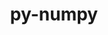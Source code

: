 ---
title: "py-numpy"
layout: cache
categories: [package, develop-2024-03-10]
meta: {"versions": ["1.24.3", "1.24.4", "1.25.2", "1.26.3", "1.26.4"], "compilers": ["apple-clang@=15.0.0", "cce@=15.0.1", "gcc@=11.1.0", "gcc@=11.4.0", "gcc@=12.3.0", "gcc@=7.5.0", "gcc@=9.4.0", "oneapi@=2024.0.0"], "oss": ["rhel8", "ubuntu18.04", "ubuntu20.04", "ubuntu22.04", "ventura"], "platforms": ["darwin", "linux"], "targets": ["aarch64", "neoverse_v1", "neoverse_v2", "ppc64le", "x86_64_v3", "zen4"], "stacks": ["data-vis-sdk", "e4s", "e4s-cray-rhel", "e4s-neoverse-v2", "e4s-neoverse_v1", "e4s-oneapi", "e4s-power", "e4s-rocm-external", "ml-darwin-aarch64-mps", "ml-linux-x86_64-cpu", "ml-linux-x86_64-cuda", "ml-linux-x86_64-rocm", "radiuss", "root", "tutorial"], "num_specs": 45, "num_specs_by_stack": {"root": 45, "ml-darwin-aarch64-mps": 4, "e4s-cray-rhel": 1, "radiuss": 2, "e4s-power": 5, "data-vis-sdk": 2, "e4s-neoverse_v1": 6, "e4s-neoverse-v2": 6, "e4s": 7, "e4s-rocm-external": 1, "ml-linux-x86_64-rocm": 4, "ml-linux-x86_64-cuda": 5, "ml-linux-x86_64-cpu": 5, "e4s-oneapi": 5, "tutorial": 1}}
spec_details: [{"hash": "lqjb2kz5a2m3y6anzbdrjoipji3zratk", "compiler": "apple-clang@=15.0.0", "versions": ["1.26.4"], "os": "ventura", "platform": "darwin", "target": "aarch64", "variants": ["build_system=python_pip", "patches=873745d"], "stacks": ["root", "ml-darwin-aarch64-mps"], "size": "-", "tarball": "https://binaries.spack.io/releases/develop-2024-03-10/build_cache/darwin-ventura-aarch64/apple-clang-15.0.0/py-numpy-1.26.4/darwin-ventura-aarch64-apple-clang-15.0.0-py-numpy-1.26.4-lqjb2kz5a2m3y6anzbdrjoipji3zratk.spack"}, {"hash": "wqm27fk52o5tgjx63aurnqcq4dw6cwjd", "compiler": "apple-clang@=15.0.0", "versions": ["1.26.4"], "os": "ventura", "platform": "darwin", "target": "aarch64", "variants": ["build_system=python_pip", "patches=873745d"], "stacks": ["root", "ml-darwin-aarch64-mps"], "size": "-", "tarball": "https://binaries.spack.io/releases/develop-2024-03-10/build_cache/darwin-ventura-aarch64/apple-clang-15.0.0/py-numpy-1.26.4/darwin-ventura-aarch64-apple-clang-15.0.0-py-numpy-1.26.4-wqm27fk52o5tgjx63aurnqcq4dw6cwjd.spack"}, {"hash": "6havmnfhaomuwk5xmtka7davdknoefnz", "compiler": "apple-clang@=15.0.0", "versions": ["1.26.4"], "os": "ventura", "platform": "darwin", "target": "aarch64", "variants": ["build_system=python_pip", "patches=873745d"], "stacks": ["root", "ml-darwin-aarch64-mps"], "size": "-", "tarball": "https://binaries.spack.io/releases/develop-2024-03-10/build_cache/darwin-ventura-aarch64/apple-clang-15.0.0/py-numpy-1.26.4/darwin-ventura-aarch64-apple-clang-15.0.0-py-numpy-1.26.4-6havmnfhaomuwk5xmtka7davdknoefnz.spack"}, {"hash": "y36xrrw3dxw3hdywcaxxi6nmj7qjtbpy", "compiler": "apple-clang@=15.0.0", "versions": ["1.26.4"], "os": "ventura", "platform": "darwin", "target": "aarch64", "variants": ["build_system=python_pip", "patches=873745d"], "stacks": ["root", "ml-darwin-aarch64-mps"], "size": "-", "tarball": "https://binaries.spack.io/releases/develop-2024-03-10/build_cache/darwin-ventura-aarch64/apple-clang-15.0.0/py-numpy-1.26.4/darwin-ventura-aarch64-apple-clang-15.0.0-py-numpy-1.26.4-y36xrrw3dxw3hdywcaxxi6nmj7qjtbpy.spack"}, {"hash": "227ndux2ivtnpvklwpafjitsmhahj77r", "compiler": "cce@=15.0.1", "versions": ["1.26.4"], "os": "rhel8", "platform": "linux", "target": "zen4", "variants": ["build_system=python_pip", "patches=873745d"], "stacks": ["e4s-cray-rhel", "root"], "size": "-", "tarball": "https://binaries.spack.io/releases/develop-2024-03-10/build_cache/linux-rhel8-zen4/cce-15.0.1/py-numpy-1.26.4/linux-rhel8-zen4-cce-15.0.1-py-numpy-1.26.4-227ndux2ivtnpvklwpafjitsmhahj77r.spack"}, {"hash": "kr42e674ggv5iiqjnnu3jcssrtj37w2x", "compiler": "gcc@=7.5.0", "versions": ["1.24.4"], "os": "ubuntu18.04", "platform": "linux", "target": "x86_64_v3", "variants": ["build_system=python_pip", "patches=873745d"], "stacks": ["root", "radiuss"], "size": "-", "tarball": "https://binaries.spack.io/releases/develop-2024-03-10/build_cache/linux-ubuntu18.04-x86_64_v3/gcc-7.5.0/py-numpy-1.24.4/linux-ubuntu18.04-x86_64_v3-gcc-7.5.0-py-numpy-1.24.4-kr42e674ggv5iiqjnnu3jcssrtj37w2x.spack"}, {"hash": "4d2hg36d36p47gty3j7bretcfbwxk3qj", "compiler": "gcc@=7.5.0", "versions": ["1.25.2"], "os": "ubuntu18.04", "platform": "linux", "target": "x86_64_v3", "variants": ["build_system=python_pip", "patches=873745d"], "stacks": ["root", "radiuss"], "size": "-", "tarball": "https://binaries.spack.io/releases/develop-2024-03-10/build_cache/linux-ubuntu18.04-x86_64_v3/gcc-7.5.0/py-numpy-1.25.2/linux-ubuntu18.04-x86_64_v3-gcc-7.5.0-py-numpy-1.25.2-4d2hg36d36p47gty3j7bretcfbwxk3qj.spack"}, {"hash": "dyd4jqzoycnvhxk6jpin2lvdtfsbg74o", "compiler": "gcc@=9.4.0", "versions": ["1.24.4"], "os": "ubuntu20.04", "platform": "linux", "target": "ppc64le", "variants": ["build_system=python_pip", "patches=873745d"], "stacks": ["root", "e4s-power"], "size": "-", "tarball": "https://binaries.spack.io/releases/develop-2024-03-10/build_cache/linux-ubuntu20.04-ppc64le/gcc-9.4.0/py-numpy-1.24.4/linux-ubuntu20.04-ppc64le-gcc-9.4.0-py-numpy-1.24.4-dyd4jqzoycnvhxk6jpin2lvdtfsbg74o.spack"}, {"hash": "kgqybbfd53tnlxkmpvzclkmn2kaaqj7d", "compiler": "gcc@=9.4.0", "versions": ["1.26.4"], "os": "ubuntu20.04", "platform": "linux", "target": "ppc64le", "variants": ["build_system=python_pip", "patches=873745d"], "stacks": ["root", "e4s-power"], "size": "-", "tarball": "https://binaries.spack.io/releases/develop-2024-03-10/build_cache/linux-ubuntu20.04-ppc64le/gcc-9.4.0/py-numpy-1.26.4/linux-ubuntu20.04-ppc64le-gcc-9.4.0-py-numpy-1.26.4-kgqybbfd53tnlxkmpvzclkmn2kaaqj7d.spack"}, {"hash": "mb6s2n3rodyb22k4zxl4o2pbighmxjpl", "compiler": "gcc@=9.4.0", "versions": ["1.26.4"], "os": "ubuntu20.04", "platform": "linux", "target": "ppc64le", "variants": ["build_system=python_pip", "patches=873745d"], "stacks": ["root", "e4s-power"], "size": "-", "tarball": "https://binaries.spack.io/releases/develop-2024-03-10/build_cache/linux-ubuntu20.04-ppc64le/gcc-9.4.0/py-numpy-1.26.4/linux-ubuntu20.04-ppc64le-gcc-9.4.0-py-numpy-1.26.4-mb6s2n3rodyb22k4zxl4o2pbighmxjpl.spack"}, {"hash": "qfl4bzw6t6w2dulxbu3xp44vdf57mtck", "compiler": "gcc@=9.4.0", "versions": ["1.26.4"], "os": "ubuntu20.04", "platform": "linux", "target": "ppc64le", "variants": ["build_system=python_pip", "patches=873745d"], "stacks": ["root", "e4s-power"], "size": "-", "tarball": "https://binaries.spack.io/releases/develop-2024-03-10/build_cache/linux-ubuntu20.04-ppc64le/gcc-9.4.0/py-numpy-1.26.4/linux-ubuntu20.04-ppc64le-gcc-9.4.0-py-numpy-1.26.4-qfl4bzw6t6w2dulxbu3xp44vdf57mtck.spack"}, {"hash": "ic4f6llvtqaelbnouiphpxcc7nopw6vw", "compiler": "gcc@=9.4.0", "versions": ["1.26.3"], "os": "ubuntu20.04", "platform": "linux", "target": "ppc64le", "variants": ["build_system=python_pip", "patches=873745d"], "stacks": ["root", "e4s-power"], "size": "-", "tarball": "https://binaries.spack.io/releases/develop-2024-03-10/build_cache/linux-ubuntu20.04-ppc64le/gcc-9.4.0/py-numpy-1.26.3/linux-ubuntu20.04-ppc64le-gcc-9.4.0-py-numpy-1.26.3-ic4f6llvtqaelbnouiphpxcc7nopw6vw.spack"}, {"hash": "37ls6ofr3ysjuazpkl2w5qf7gowovqa2", "compiler": "gcc@=11.1.0", "versions": ["1.24.4"], "os": "ubuntu20.04", "platform": "linux", "target": "x86_64_v3", "variants": ["build_system=python_pip", "patches=873745d"], "stacks": ["root", "data-vis-sdk"], "size": "-", "tarball": "https://binaries.spack.io/releases/develop-2024-03-10/build_cache/linux-ubuntu20.04-x86_64_v3/gcc-11.1.0/py-numpy-1.24.4/linux-ubuntu20.04-x86_64_v3-gcc-11.1.0-py-numpy-1.24.4-37ls6ofr3ysjuazpkl2w5qf7gowovqa2.spack"}, {"hash": "2gucsxbzvmqzchbjrk6c6t3s5vkz7lk6", "compiler": "gcc@=11.1.0", "versions": ["1.26.4"], "os": "ubuntu20.04", "platform": "linux", "target": "x86_64_v3", "variants": ["build_system=python_pip", "patches=873745d"], "stacks": ["root", "data-vis-sdk"], "size": "-", "tarball": "https://binaries.spack.io/releases/develop-2024-03-10/build_cache/linux-ubuntu20.04-x86_64_v3/gcc-11.1.0/py-numpy-1.26.4/linux-ubuntu20.04-x86_64_v3-gcc-11.1.0-py-numpy-1.26.4-2gucsxbzvmqzchbjrk6c6t3s5vkz7lk6.spack"}, {"hash": "2mvkf6oja7kiottwmk64dnqn76jegeon", "compiler": "gcc@=11.4.0", "versions": ["1.26.4"], "os": "ubuntu22.04", "platform": "linux", "target": "neoverse_v1", "variants": ["build_system=python_pip", "patches=873745d"], "stacks": ["e4s-neoverse_v1", "root"], "size": "-", "tarball": "https://binaries.spack.io/releases/develop-2024-03-10/build_cache/linux-ubuntu22.04-neoverse_v1/gcc-11.4.0/py-numpy-1.26.4/linux-ubuntu22.04-neoverse_v1-gcc-11.4.0-py-numpy-1.26.4-2mvkf6oja7kiottwmk64dnqn76jegeon.spack"}, {"hash": "au4xnxnn76pa4sp6hlabxe5hnyz6rt6h", "compiler": "gcc@=11.4.0", "versions": ["1.24.4"], "os": "ubuntu22.04", "platform": "linux", "target": "neoverse_v1", "variants": ["build_system=python_pip", "patches=873745d"], "stacks": ["e4s-neoverse_v1", "root"], "size": "-", "tarball": "https://binaries.spack.io/releases/develop-2024-03-10/build_cache/linux-ubuntu22.04-neoverse_v1/gcc-11.4.0/py-numpy-1.24.4/linux-ubuntu22.04-neoverse_v1-gcc-11.4.0-py-numpy-1.24.4-au4xnxnn76pa4sp6hlabxe5hnyz6rt6h.spack"}, {"hash": "hnlxyeomdqepzpvxiqao4ttafqrjwvz2", "compiler": "gcc@=11.4.0", "versions": ["1.26.4"], "os": "ubuntu22.04", "platform": "linux", "target": "neoverse_v1", "variants": ["build_system=python_pip", "patches=873745d"], "stacks": ["e4s-neoverse_v1", "root"], "size": "-", "tarball": "https://binaries.spack.io/releases/develop-2024-03-10/build_cache/linux-ubuntu22.04-neoverse_v1/gcc-11.4.0/py-numpy-1.26.4/linux-ubuntu22.04-neoverse_v1-gcc-11.4.0-py-numpy-1.26.4-hnlxyeomdqepzpvxiqao4ttafqrjwvz2.spack"}, {"hash": "maw2mozfb7xcvy7t6nr7tjasmrw4pa4d", "compiler": "gcc@=11.4.0", "versions": ["1.26.3"], "os": "ubuntu22.04", "platform": "linux", "target": "neoverse_v1", "variants": ["build_system=python_pip", "patches=873745d"], "stacks": ["e4s-neoverse_v1", "root"], "size": "-", "tarball": "https://binaries.spack.io/releases/develop-2024-03-10/build_cache/linux-ubuntu22.04-neoverse_v1/gcc-11.4.0/py-numpy-1.26.3/linux-ubuntu22.04-neoverse_v1-gcc-11.4.0-py-numpy-1.26.3-maw2mozfb7xcvy7t6nr7tjasmrw4pa4d.spack"}, {"hash": "pufhgjpoaqyp4rfpwojwapig5d5guuoh", "compiler": "gcc@=11.4.0", "versions": ["1.26.4"], "os": "ubuntu22.04", "platform": "linux", "target": "neoverse_v1", "variants": ["build_system=python_pip", "patches=873745d"], "stacks": ["e4s-neoverse_v1", "root"], "size": "-", "tarball": "https://binaries.spack.io/releases/develop-2024-03-10/build_cache/linux-ubuntu22.04-neoverse_v1/gcc-11.4.0/py-numpy-1.26.4/linux-ubuntu22.04-neoverse_v1-gcc-11.4.0-py-numpy-1.26.4-pufhgjpoaqyp4rfpwojwapig5d5guuoh.spack"}, {"hash": "5wqrm2coadrckut7ayrfamcqmjdqtu7v", "compiler": "gcc@=11.4.0", "versions": ["1.24.3"], "os": "ubuntu22.04", "platform": "linux", "target": "neoverse_v1", "variants": ["build_system=python_pip", "patches=873745d"], "stacks": ["e4s-neoverse_v1", "root"], "size": "-", "tarball": "https://binaries.spack.io/releases/develop-2024-03-10/build_cache/linux-ubuntu22.04-neoverse_v1/gcc-11.4.0/py-numpy-1.24.3/linux-ubuntu22.04-neoverse_v1-gcc-11.4.0-py-numpy-1.24.3-5wqrm2coadrckut7ayrfamcqmjdqtu7v.spack"}, {"hash": "ypao2scfoed4mxcbgpka7kho6ytvgfdy", "compiler": "gcc@=11.4.0", "versions": ["1.26.4"], "os": "ubuntu22.04", "platform": "linux", "target": "neoverse_v2", "variants": ["build_system=python_pip", "patches=873745d"], "stacks": ["root", "e4s-neoverse-v2"], "size": "-", "tarball": "https://binaries.spack.io/releases/develop-2024-03-10/build_cache/linux-ubuntu22.04-neoverse_v2/gcc-11.4.0/py-numpy-1.26.4/linux-ubuntu22.04-neoverse_v2-gcc-11.4.0-py-numpy-1.26.4-ypao2scfoed4mxcbgpka7kho6ytvgfdy.spack"}, {"hash": "7wwvxo7vblzikxreqkwh5cxiaj4gkv4j", "compiler": "gcc@=11.4.0", "versions": ["1.24.4"], "os": "ubuntu22.04", "platform": "linux", "target": "neoverse_v2", "variants": ["build_system=python_pip", "patches=873745d"], "stacks": ["root", "e4s-neoverse-v2"], "size": "-", "tarball": "https://binaries.spack.io/releases/develop-2024-03-10/build_cache/linux-ubuntu22.04-neoverse_v2/gcc-11.4.0/py-numpy-1.24.4/linux-ubuntu22.04-neoverse_v2-gcc-11.4.0-py-numpy-1.24.4-7wwvxo7vblzikxreqkwh5cxiaj4gkv4j.spack"}, {"hash": "nsqd2vle6brey4ha5hletkcn475gfpfc", "compiler": "gcc@=11.4.0", "versions": ["1.26.4"], "os": "ubuntu22.04", "platform": "linux", "target": "neoverse_v2", "variants": ["build_system=python_pip", "patches=873745d"], "stacks": ["root", "e4s-neoverse-v2"], "size": "-", "tarball": "https://binaries.spack.io/releases/develop-2024-03-10/build_cache/linux-ubuntu22.04-neoverse_v2/gcc-11.4.0/py-numpy-1.26.4/linux-ubuntu22.04-neoverse_v2-gcc-11.4.0-py-numpy-1.26.4-nsqd2vle6brey4ha5hletkcn475gfpfc.spack"}, {"hash": "op5wqdpjwwvtop3dapzn6izsq6krka2h", "compiler": "gcc@=11.4.0", "versions": ["1.26.3"], "os": "ubuntu22.04", "platform": "linux", "target": "neoverse_v2", "variants": ["build_system=python_pip", "patches=873745d"], "stacks": ["root", "e4s-neoverse-v2"], "size": "-", "tarball": "https://binaries.spack.io/releases/develop-2024-03-10/build_cache/linux-ubuntu22.04-neoverse_v2/gcc-11.4.0/py-numpy-1.26.3/linux-ubuntu22.04-neoverse_v2-gcc-11.4.0-py-numpy-1.26.3-op5wqdpjwwvtop3dapzn6izsq6krka2h.spack"}, {"hash": "aszn25xrphzxrgjokgrxjfgm6mctcmg4", "compiler": "gcc@=11.4.0", "versions": ["1.26.4"], "os": "ubuntu22.04", "platform": "linux", "target": "neoverse_v2", "variants": ["build_system=python_pip", "patches=873745d"], "stacks": ["root", "e4s-neoverse-v2"], "size": "-", "tarball": "https://binaries.spack.io/releases/develop-2024-03-10/build_cache/linux-ubuntu22.04-neoverse_v2/gcc-11.4.0/py-numpy-1.26.4/linux-ubuntu22.04-neoverse_v2-gcc-11.4.0-py-numpy-1.26.4-aszn25xrphzxrgjokgrxjfgm6mctcmg4.spack"}, {"hash": "4npa5gqfpuuprluucnl5gc5ppv2brybu", "compiler": "gcc@=11.4.0", "versions": ["1.24.3"], "os": "ubuntu22.04", "platform": "linux", "target": "neoverse_v2", "variants": ["build_system=python_pip", "patches=873745d"], "stacks": ["root", "e4s-neoverse-v2"], "size": "-", "tarball": "https://binaries.spack.io/releases/develop-2024-03-10/build_cache/linux-ubuntu22.04-neoverse_v2/gcc-11.4.0/py-numpy-1.24.3/linux-ubuntu22.04-neoverse_v2-gcc-11.4.0-py-numpy-1.24.3-4npa5gqfpuuprluucnl5gc5ppv2brybu.spack"}, {"hash": "m35dhd3yauvap47wsalk6w6c3a6vrh7j", "compiler": "gcc@=11.4.0", "versions": ["1.24.4"], "os": "ubuntu22.04", "platform": "linux", "target": "x86_64_v3", "variants": ["build_system=python_pip", "patches=873745d"], "stacks": ["e4s", "root"], "size": "-", "tarball": "https://binaries.spack.io/releases/develop-2024-03-10/build_cache/linux-ubuntu22.04-x86_64_v3/gcc-11.4.0/py-numpy-1.24.4/linux-ubuntu22.04-x86_64_v3-gcc-11.4.0-py-numpy-1.24.4-m35dhd3yauvap47wsalk6w6c3a6vrh7j.spack"}, {"hash": "uj2gujqstylyuucqewt3cgw725bzxuce", "compiler": "gcc@=11.4.0", "versions": ["1.26.4"], "os": "ubuntu22.04", "platform": "linux", "target": "x86_64_v3", "variants": ["build_system=python_pip", "patches=873745d"], "stacks": ["e4s", "root"], "size": "-", "tarball": "https://binaries.spack.io/releases/develop-2024-03-10/build_cache/linux-ubuntu22.04-x86_64_v3/gcc-11.4.0/py-numpy-1.26.4/linux-ubuntu22.04-x86_64_v3-gcc-11.4.0-py-numpy-1.26.4-uj2gujqstylyuucqewt3cgw725bzxuce.spack"}, {"hash": "c5qmv342yq2yhjx7v6tc336hncyyixfh", "compiler": "gcc@=11.4.0", "versions": ["1.26.4"], "os": "ubuntu22.04", "platform": "linux", "target": "x86_64_v3", "variants": ["build_system=python_pip", "patches=873745d"], "stacks": ["root", "e4s-rocm-external"], "size": "-", "tarball": "https://binaries.spack.io/releases/develop-2024-03-10/build_cache/linux-ubuntu22.04-x86_64_v3/gcc-11.4.0/py-numpy-1.26.4/linux-ubuntu22.04-x86_64_v3-gcc-11.4.0-py-numpy-1.26.4-c5qmv342yq2yhjx7v6tc336hncyyixfh.spack"}, {"hash": "bnhtszzlejtuyqfcfzajmtzurvxjvtd4", "compiler": "gcc@=11.4.0", "versions": ["1.24.4"], "os": "ubuntu22.04", "platform": "linux", "target": "x86_64_v3", "variants": ["build_system=python_pip", "patches=873745d"], "stacks": ["e4s", "root"], "size": "-", "tarball": "https://binaries.spack.io/releases/develop-2024-03-10/build_cache/linux-ubuntu22.04-x86_64_v3/gcc-11.4.0/py-numpy-1.24.4/linux-ubuntu22.04-x86_64_v3-gcc-11.4.0-py-numpy-1.24.4-bnhtszzlejtuyqfcfzajmtzurvxjvtd4.spack"}, {"hash": "xrzbl3rwnljdgop2uwbbjmb44mzgdi6j", "compiler": "gcc@=11.4.0", "versions": ["1.26.4"], "os": "ubuntu22.04", "platform": "linux", "target": "x86_64_v3", "variants": ["build_system=python_pip", "patches=873745d"], "stacks": ["e4s", "root"], "size": "-", "tarball": "https://binaries.spack.io/releases/develop-2024-03-10/build_cache/linux-ubuntu22.04-x86_64_v3/gcc-11.4.0/py-numpy-1.26.4/linux-ubuntu22.04-x86_64_v3-gcc-11.4.0-py-numpy-1.26.4-xrzbl3rwnljdgop2uwbbjmb44mzgdi6j.spack"}, {"hash": "otvp65nsb4evrc3khi3owmrfob2papb7", "compiler": "gcc@=11.4.0", "versions": ["1.26.4"], "os": "ubuntu22.04", "platform": "linux", "target": "x86_64_v3", "variants": ["build_system=python_pip", "patches=873745d"], "stacks": ["e4s", "root"], "size": "-", "tarball": "https://binaries.spack.io/releases/develop-2024-03-10/build_cache/linux-ubuntu22.04-x86_64_v3/gcc-11.4.0/py-numpy-1.26.4/linux-ubuntu22.04-x86_64_v3-gcc-11.4.0-py-numpy-1.26.4-otvp65nsb4evrc3khi3owmrfob2papb7.spack"}, {"hash": "eyh3q7tldchff3chz2txqlbguoenspiv", "compiler": "gcc@=11.4.0", "versions": ["1.26.4"], "os": "ubuntu22.04", "platform": "linux", "target": "x86_64_v3", "variants": ["build_system=python_pip", "patches=873745d"], "stacks": ["ml-linux-x86_64-rocm", "ml-linux-x86_64-cuda", "root", "ml-linux-x86_64-cpu"], "size": "-", "tarball": "https://binaries.spack.io/releases/develop-2024-03-10/build_cache/linux-ubuntu22.04-x86_64_v3/gcc-11.4.0/py-numpy-1.26.4/linux-ubuntu22.04-x86_64_v3-gcc-11.4.0-py-numpy-1.26.4-eyh3q7tldchff3chz2txqlbguoenspiv.spack"}, {"hash": "h6dedcdjsq6tksn2fmwp5akf2y66rita", "compiler": "gcc@=11.4.0", "versions": ["1.24.3"], "os": "ubuntu22.04", "platform": "linux", "target": "x86_64_v3", "variants": ["build_system=python_pip", "patches=873745d"], "stacks": ["ml-linux-x86_64-cuda", "root", "ml-linux-x86_64-cpu"], "size": "-", "tarball": "https://binaries.spack.io/releases/develop-2024-03-10/build_cache/linux-ubuntu22.04-x86_64_v3/gcc-11.4.0/py-numpy-1.24.3/linux-ubuntu22.04-x86_64_v3-gcc-11.4.0-py-numpy-1.24.3-h6dedcdjsq6tksn2fmwp5akf2y66rita.spack"}, {"hash": "3hde3dvg2cvt6ikip3gkkjyenqmcjgtu", "compiler": "gcc@=11.4.0", "versions": ["1.26.4"], "os": "ubuntu22.04", "platform": "linux", "target": "x86_64_v3", "variants": ["build_system=python_pip", "patches=873745d"], "stacks": ["ml-linux-x86_64-rocm", "ml-linux-x86_64-cuda", "root", "ml-linux-x86_64-cpu"], "size": "-", "tarball": "https://binaries.spack.io/releases/develop-2024-03-10/build_cache/linux-ubuntu22.04-x86_64_v3/gcc-11.4.0/py-numpy-1.26.4/linux-ubuntu22.04-x86_64_v3-gcc-11.4.0-py-numpy-1.26.4-3hde3dvg2cvt6ikip3gkkjyenqmcjgtu.spack"}, {"hash": "ehg3sl263y6otcq3fprfku5bpjln7yxd", "compiler": "gcc@=11.4.0", "versions": ["1.26.3"], "os": "ubuntu22.04", "platform": "linux", "target": "x86_64_v3", "variants": ["build_system=python_pip", "patches=873745d"], "stacks": ["e4s", "root"], "size": "-", "tarball": "https://binaries.spack.io/releases/develop-2024-03-10/build_cache/linux-ubuntu22.04-x86_64_v3/gcc-11.4.0/py-numpy-1.26.3/linux-ubuntu22.04-x86_64_v3-gcc-11.4.0-py-numpy-1.26.3-ehg3sl263y6otcq3fprfku5bpjln7yxd.spack"}, {"hash": "3oazbdufm2ftlm555id3sy6bjpybncp6", "compiler": "gcc@=11.4.0", "versions": ["1.24.3"], "os": "ubuntu22.04", "platform": "linux", "target": "x86_64_v3", "variants": ["build_system=python_pip", "patches=873745d"], "stacks": ["e4s", "root"], "size": "-", "tarball": "https://binaries.spack.io/releases/develop-2024-03-10/build_cache/linux-ubuntu22.04-x86_64_v3/gcc-11.4.0/py-numpy-1.24.3/linux-ubuntu22.04-x86_64_v3-gcc-11.4.0-py-numpy-1.24.3-3oazbdufm2ftlm555id3sy6bjpybncp6.spack"}, {"hash": "acdijcbkjbdewynylwgz2csjjzimwdbb", "compiler": "gcc@=11.4.0", "versions": ["1.26.4"], "os": "ubuntu22.04", "platform": "linux", "target": "x86_64_v3", "variants": ["build_system=python_pip", "patches=873745d"], "stacks": ["ml-linux-x86_64-rocm", "ml-linux-x86_64-cuda", "root", "ml-linux-x86_64-cpu"], "size": "-", "tarball": "https://binaries.spack.io/releases/develop-2024-03-10/build_cache/linux-ubuntu22.04-x86_64_v3/gcc-11.4.0/py-numpy-1.26.4/linux-ubuntu22.04-x86_64_v3-gcc-11.4.0-py-numpy-1.26.4-acdijcbkjbdewynylwgz2csjjzimwdbb.spack"}, {"hash": "7u5t3gum3igxrn2c6mf4b376f7lsozqi", "compiler": "gcc@=11.4.0", "versions": ["1.26.4"], "os": "ubuntu22.04", "platform": "linux", "target": "x86_64_v3", "variants": ["build_system=python_pip", "patches=873745d"], "stacks": ["ml-linux-x86_64-rocm", "ml-linux-x86_64-cuda", "root", "ml-linux-x86_64-cpu"], "size": "-", "tarball": "https://binaries.spack.io/releases/develop-2024-03-10/build_cache/linux-ubuntu22.04-x86_64_v3/gcc-11.4.0/py-numpy-1.26.4/linux-ubuntu22.04-x86_64_v3-gcc-11.4.0-py-numpy-1.26.4-7u5t3gum3igxrn2c6mf4b376f7lsozqi.spack"}, {"hash": "2pqmv3q2r5n2ifvnluf5cyymprl5aish", "compiler": "oneapi@=2024.0.0", "versions": ["1.26.4"], "os": "ubuntu22.04", "platform": "linux", "target": "x86_64_v3", "variants": ["build_system=python_pip", "patches=873745d"], "stacks": ["root", "e4s-oneapi"], "size": "-", "tarball": "https://binaries.spack.io/releases/develop-2024-03-10/build_cache/linux-ubuntu22.04-x86_64_v3/oneapi-2024.0.0/py-numpy-1.26.4/linux-ubuntu22.04-x86_64_v3-oneapi-2024.0.0-py-numpy-1.26.4-2pqmv3q2r5n2ifvnluf5cyymprl5aish.spack"}, {"hash": "4qjv7p5ub6eum6m2a6boccdvufbihooi", "compiler": "gcc@=12.3.0", "versions": ["1.26.4"], "os": "ubuntu22.04", "platform": "linux", "target": "x86_64_v3", "variants": ["build_system=python_pip", "patches=873745d"], "stacks": ["tutorial", "root"], "size": "-", "tarball": "https://binaries.spack.io/releases/develop-2024-03-10/build_cache/linux-ubuntu22.04-x86_64_v3/gcc-12.3.0/py-numpy-1.26.4/linux-ubuntu22.04-x86_64_v3-gcc-12.3.0-py-numpy-1.26.4-4qjv7p5ub6eum6m2a6boccdvufbihooi.spack"}, {"hash": "5s4niy32aip37augibatf4uokpj67kb2", "compiler": "oneapi@=2024.0.0", "versions": ["1.24.4"], "os": "ubuntu22.04", "platform": "linux", "target": "x86_64_v3", "variants": ["build_system=python_pip", "patches=873745d"], "stacks": ["root", "e4s-oneapi"], "size": "-", "tarball": "https://binaries.spack.io/releases/develop-2024-03-10/build_cache/linux-ubuntu22.04-x86_64_v3/oneapi-2024.0.0/py-numpy-1.24.4/linux-ubuntu22.04-x86_64_v3-oneapi-2024.0.0-py-numpy-1.24.4-5s4niy32aip37augibatf4uokpj67kb2.spack"}, {"hash": "rpmfpzjxnix56kqw72slnnlydiuulvy7", "compiler": "oneapi@=2024.0.0", "versions": ["1.26.4"], "os": "ubuntu22.04", "platform": "linux", "target": "x86_64_v3", "variants": ["build_system=python_pip", "patches=873745d"], "stacks": ["root", "e4s-oneapi"], "size": "-", "tarball": "https://binaries.spack.io/releases/develop-2024-03-10/build_cache/linux-ubuntu22.04-x86_64_v3/oneapi-2024.0.0/py-numpy-1.26.4/linux-ubuntu22.04-x86_64_v3-oneapi-2024.0.0-py-numpy-1.26.4-rpmfpzjxnix56kqw72slnnlydiuulvy7.spack"}, {"hash": "ux2tlw3yiwpvp7kmvifkfnc6xfa7jind", "compiler": "oneapi@=2024.0.0", "versions": ["1.26.4"], "os": "ubuntu22.04", "platform": "linux", "target": "x86_64_v3", "variants": ["build_system=python_pip", "patches=873745d"], "stacks": ["root", "e4s-oneapi"], "size": "-", "tarball": "https://binaries.spack.io/releases/develop-2024-03-10/build_cache/linux-ubuntu22.04-x86_64_v3/oneapi-2024.0.0/py-numpy-1.26.4/linux-ubuntu22.04-x86_64_v3-oneapi-2024.0.0-py-numpy-1.26.4-ux2tlw3yiwpvp7kmvifkfnc6xfa7jind.spack"}, {"hash": "3esj7u64dib6lzu4e2szcidspoukd6x2", "compiler": "oneapi@=2024.0.0", "versions": ["1.26.3"], "os": "ubuntu22.04", "platform": "linux", "target": "x86_64_v3", "variants": ["build_system=python_pip", "patches=873745d"], "stacks": ["root", "e4s-oneapi"], "size": "-", "tarball": "https://binaries.spack.io/releases/develop-2024-03-10/build_cache/linux-ubuntu22.04-x86_64_v3/oneapi-2024.0.0/py-numpy-1.26.3/linux-ubuntu22.04-x86_64_v3-oneapi-2024.0.0-py-numpy-1.26.3-3esj7u64dib6lzu4e2szcidspoukd6x2.spack"}]
---